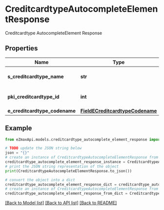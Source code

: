# CreditcardtypeAutocompleteElementResponse

Creditcardtype AutocompleteElement Response

## Properties

Name | Type | Description | Notes
------------ | ------------- | ------------- | -------------
**s_creditcardtype_name** | **str** | The name of the Creditcardtype | 
**pki_creditcardtype_id** | **int** | The unique ID of the Creditcardtype | 
**e_creditcardtype_codename** | [**FieldECreditcardtypeCodename**](FieldECreditcardtypeCodename.md) |  | 

## Example

```python
from eZmaxApi.models.creditcardtype_autocomplete_element_response import CreditcardtypeAutocompleteElementResponse

# TODO update the JSON string below
json = "{}"
# create an instance of CreditcardtypeAutocompleteElementResponse from a JSON string
creditcardtype_autocomplete_element_response_instance = CreditcardtypeAutocompleteElementResponse.from_json(json)
# print the JSON string representation of the object
print(CreditcardtypeAutocompleteElementResponse.to_json())

# convert the object into a dict
creditcardtype_autocomplete_element_response_dict = creditcardtype_autocomplete_element_response_instance.to_dict()
# create an instance of CreditcardtypeAutocompleteElementResponse from a dict
creditcardtype_autocomplete_element_response_from_dict = CreditcardtypeAutocompleteElementResponse.from_dict(creditcardtype_autocomplete_element_response_dict)
```
[[Back to Model list]](../README.md#documentation-for-models) [[Back to API list]](../README.md#documentation-for-api-endpoints) [[Back to README]](../README.md)


